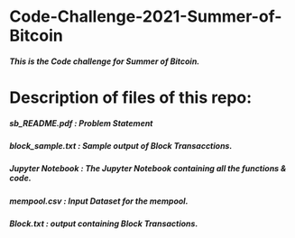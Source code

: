 # Code-Challenge-2021-Summer-of-Bitcoin

##### This is the Code challenge for Summer of Bitcoin.  

# Description of files of this repo:

#####  sb_README.pdf : Problem Statement

#####  block_sample.txt : Sample output of Block Transacctions.

#####  Jupyter Notebook : The Jupyter Notebook containing all the functions & code.

#####  mempool.csv : Input Dataset for the mempool.

#####  Block.txt : output containing Block Transactions.

